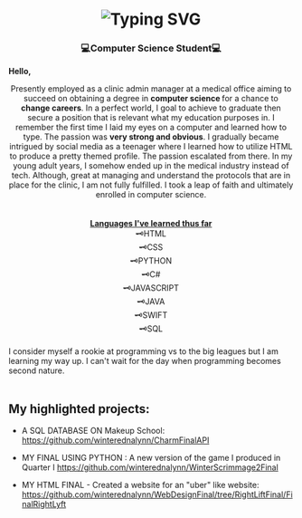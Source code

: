 <h1 align="center">
  <img src="https://readme-typing-svg.herokuapp.com?font=Arvo&size=31&pause=1000&color=69F4F7&center=true&vCenter=true&random=false&width=435&lines=Edna+Lynn+L.+" alt="Typing SVG" />
</h1>  


<h3 align="center"><b>💻Computer Science Student💻</h3></b



<b>Hello,</b>
<br>

<div align="center">
 Presently employed as a clinic admin manager at a medical office aiming to succeed on obtaining a degree in <b>computer science </b>for a chance to <b><i></i>change careers</b>. In a perfect world, I goal to achieve to graduate then secure a position that is relevant what my education purposes in. I remember the first time I laid my eyes on a computer and learned how to type. The passion was <b>very strong and obvious</b>. I gradually became intrigued by social media as a teenager where I learned how to utilize HTML to produce a pretty themed profile. The passion escalated from there. In my young adult years, I somehow ended up in the medical industry instead of tech. Although, great at managing and understand the protocols that are in place for the clinic, I am not fully fulfilled. I took a leap of faith and ultimately enrolled in computer science. 
</div>

<br>
<br>
<center><b><u>Languages I've learned thus far</u></b>
<br>
🗝HTML 
<br>  
🗝CSS
<br>  
🗝PYTHON
<br>
🗝C#
<br> 
🗝JAVASCRIPT
<br>  
🗝JAVA
<br>  
🗝SWIFT
<br>  
🗝SQL
<br>  
</center>
<br>
I consider myself a rookie at programming vs to the big leagues but I am learning my way up. I can't wait for the day when programming becomes second nature. 
<br>
<br>

## My highlighted projects: 
- A SQL DATABASE ON Makeup School: 
https://github.com/winterednalynn/CharmFinalAPI 

- MY FINAL USING PYTHON  : A new version of the game I produced in Quarter I 
https://github.com/winterednalynn/WinterScrimmage2Final

- MY HTML FINAL  - Created a website for an "uber" like website: 
https://github.com/winterednalynn/WebDesignFinal/tree/RightLiftFinal/FinalRightLyft
